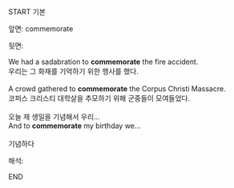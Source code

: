 START
기본

앞면:
commemorate


뒷면:
<div>We had a sadabration to <strong>commemorate</strong> the fire accident. </div><div><div>우리는 그 화재를 기억하기 위한 행사를 했다.</div></div><div><br></div><div><div>A crowd gathered to <strong>commemorate</strong> the Corpus Christi Massacre. </div><div><div>코퍼스 크리스티 대학살을 추모하기 위해 군중들이 모여들었다.</div></div></div><div><br></div><div><div><div>오늘 제 생일을 기념해서 우리...</div></div><div><div>And to <strong>commemorate</strong> my birthday we...</div></div></div><div><br></div><div>기념하다</div>


해석:

END